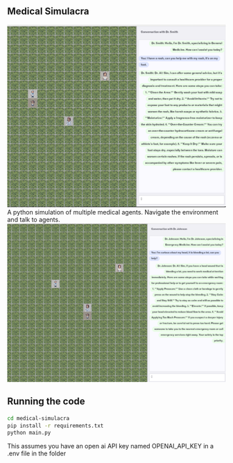 ## Medical Simulacra
<img src="screenshots/dialogue_2.png">
A python simulation of multiple medical agents. Navigate the environment and talk to agents.
<img src="screenshots/dialogue_1.png">

## Running the code

```bash
cd medical-simulacra
pip install -r requirements.txt
python main.py
````

This assumes you have an open ai API key named OPENAI_API_KEY in a .env file in the folder